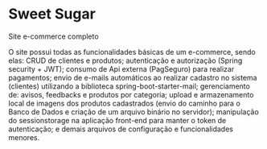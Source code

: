 # Sweet Sugar

Site e-commerce completo

O site possui todas as funcionalidades básicas de um e-commerce, sendo elas: CRUD de clientes e produtos; autenticação e autorização (Spring security + JWT); consumo de Api externa (PagSeguro) para realizar pagamentos; envio de e-mails automáticos ao realizar cadastro no sistema (clientes) utilizando a biblioteca spring-boot-starter-mail; gerenciamento de: avisos, feedbacks e produtos por categoria; upload e armazenamento local de imagens dos produtos cadastrados (envio do caminho para o Banco de Dados e criação de um arquivo binário no servidor); manipulação do sessionstorage na aplicação front-end para manter o token de autenticação; e demais arquivos de configuração e funcionalidades menores.
